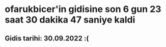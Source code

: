 # ofarukbicer'in gidisine son 6 gun 23 saat 30 dakika 47 saniye kaldi

## Gidis tarihi: 30.09.2022 :(